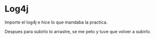 # Log4j

Importe el log4j e hice lo que mandaba la practica.

Despues para subirlo lo arrastre, se me peto y tuve que volver a subirlo.
